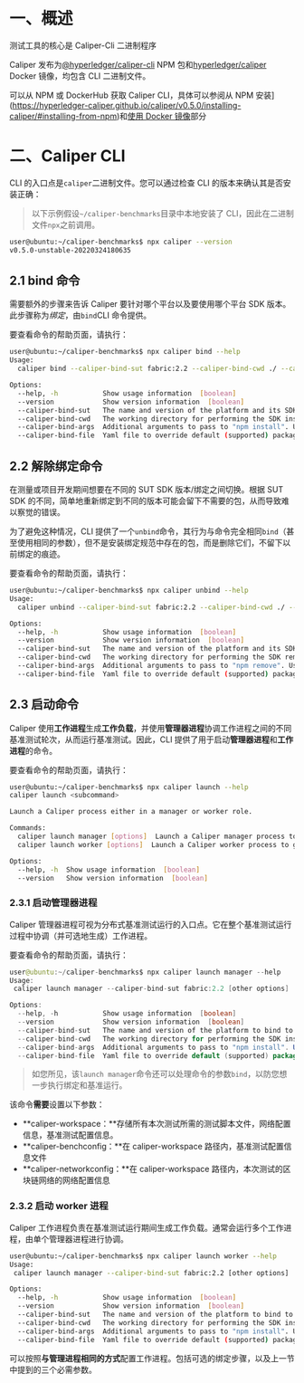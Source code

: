# 一、概述

测试工具的核心是 Caliper-Cli 二进制程序

Caliper 发布为[@hyperledger/caliper-cli](https://www.npmjs.com/package/@hyperledger/caliper-cli) NPM 包和[hyperledger/caliper](https://hub.docker.com/r/hyperledger/caliper) Docker 镜像，均包含 CLI 二进制文件。

可以从 NPM 或 DockerHub 获取 Caliper CLI，具体可以参阅从 NPM 安装](https://hyperledger-caliper.github.io/caliper/v0.5.0/installing-caliper/#installing-from-npm)和[使用 Docker 镜像](https://hyperledger-caliper.github.io/caliper/v0.5.0/installing-caliper/#using-the-docker-image)部分

# 二、Caliper CLI

CLI 的入口点是`caliper`二进制文件。您可以通过检查 CLI 的版本来确认其是否安装正确：

> 以下示例假设`~/caliper-benchmarks`目录中本地安装了 CLI，因此在二进制文件`npx`之前调用。

```bash
user@ubuntu:~/caliper-benchmarks$ npx caliper --version
v0.5.0-unstable-20220324180635
```

## 2.1 bind 命令

需要额外的步骤来告诉 Caliper 要针对哪个平台以及要使用哪个平台 SDK 版本。此步骤称为*绑定*，由`bind`CLI 命令提供。

要查看命令的帮助页面，请执行：

```bash
user@ubuntu:~/caliper-benchmarks$ npx caliper bind --help
Usage:
  caliper bind --caliper-bind-sut fabric:2.2 --caliper-bind-cwd ./ --caliper-bind-args="-g"

Options:
  --help, -h           Show usage information  [boolean]
  --version            Show version information  [boolean]
  --caliper-bind-sut   The name and version of the platform and its SDK to bind to  [string]
  --caliper-bind-cwd   The working directory for performing the SDK install  [string]
  --caliper-bind-args  Additional arguments to pass to "npm install". Use the "=" notation when setting this parameter  [string]
  --caliper-bind-file  Yaml file to override default (supported) package versions when binding an SDK  [string]
```

## 2.2 解除绑定命令

在测量或项目开发期间想要在不同的 SUT SDK 版本/绑定之间切换。根据 SUT SDK 的不同，简单地重新绑定到不同的版本可能会留下不需要的包，从而导致难以察觉的错误。

为了避免这种情况，CLI 提供了一个`unbind`命令，其行为与命令完全相同`bind`（甚至使用相同的参数），但不是安装绑定规范中存在的包，而是删除它们，不留下以前绑定的痕迹。

要查看命令的帮助页面，请执行：

```bash
user@ubuntu:~/caliper-benchmarks$ npx caliper unbind --help
Usage:
  caliper unbind --caliper-bind-sut fabric:2.2 --caliper-bind-cwd ./ --caliper-bind-args="-g"

Options:
  --help, -h           Show usage information  [boolean]
  --version            Show version information  [boolean]
  --caliper-bind-sut   The name and version of the platform and its SDK to unbind  [string]
  --caliper-bind-cwd   The working directory for performing the SDK removal  [string]
  --caliper-bind-args  Additional arguments to pass to "npm remove". Use the "=" notation when setting this parameter  [string]
  --caliper-bind-file  Yaml file to override default (supported) package versions when unbinding an SDK  [string]
```

## 2.3 启动命令

Caliper 使用**工作进程**生成**工作负载**，并使用**管理器进程**协调工作进程之间的不同基准测试轮次，从而运行基准测试。因此，CLI 提供了用于启动**管理器进程**和**工作进程**的命令。

要查看命令的帮助页面，请执行：

```bash
user@ubuntu:~/caliper-benchmarks$ npx caliper launch --help
caliper launch <subcommand>

Launch a Caliper process either in a manager or worker role.

Commands:
  caliper launch manager [options]  Launch a Caliper manager process to coordinate the benchmark run
  caliper launch worker [options]  Launch a Caliper worker process to generate the benchmark workload

Options:
  --help, -h  Show usage information  [boolean]
  --version   Show version information  [boolean]
```

### 2.3.1 启动管理器进程

Caliper 管理器进程可视为分布式基准测试运行的入口点。它在整个基准测试运行过程中协调（并可选地生成）工作进程。

要查看命令的帮助页面，请执行：

```java
user@ubuntu:~/caliper-benchmarks$ npx caliper launch manager --help
Usage:
 caliper launch manager --caliper-bind-sut fabric:2.2 [other options]

Options:
  --help, -h           Show usage information  [boolean]
  --version            Show version information  [boolean]
  --caliper-bind-sut   The name and version of the platform to bind to  [string]
  --caliper-bind-cwd   The working directory for performing the SDK install  [string]
  --caliper-bind-args  Additional arguments to pass to "npm install". Use the "=" notation when setting this parameter  [string]
  --caliper-bind-file  Yaml file to override default (supported) package versions when binding an SDK  [string]
```

> 如您所见，该`launch manager`命令还可以处理命令的参数`bind`，以防您想一步执行绑定和基准运行。

该命令**需要**设置以下参数：

- **caliper-workspace：**存储所有本次测试所需的测试脚本文件，网络配置信息，基准测试配置信息。
- **caliper-benchconfig：**在 caliper-workspace 路径内，基准测试配置信息文件
- **caliper-networkconfig：**在 caliper-workspace 路径内，本次测试的区块链网络的网络配置信息

### 2.3.2 启动 worker 进程

Caliper 工作进程负责在基准测试运行期间生成工作负载。通常会运行多个工作进程，由单个管理器进程进行协调。

```bash
user@ubuntu:~/caliper-benchmarks$ npx caliper launch worker --help
Usage:
 caliper launch manager --caliper-bind-sut fabric:2.2 [other options]

Options:
  --help, -h           Show usage information  [boolean]
  --version            Show version information  [boolean]
  --caliper-bind-sut   The name and version of the platform to bind to  [string]
  --caliper-bind-cwd   The working directory for performing the SDK install  [string]
  --caliper-bind-args  Additional arguments to pass to "npm install". Use the "=" notation when setting this parameter  [string]
  --caliper-bind-file  Yaml file to override default (supported) package versions when binding an SDK  [string]
```

可以按照**与管理进程相同的方式**配置工作进程。包括可选的绑定步骤，以及上一节中提到的三个必需参数。